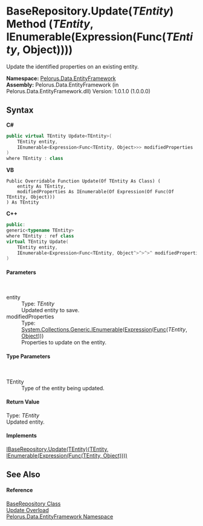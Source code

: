 # BaseRepository.Update(*TEntity*) Method (*TEntity*, IEnumerable(Expression(Func(*TEntity*, Object))))
 

Update the identified properties on an existing entity.

**Namespace:**&nbsp;<a href="55312241">Pelorus.Data.EntityFramework</a><br />**Assembly:**&nbsp;Pelorus.Data.EntityFramework (in Pelorus.Data.EntityFramework.dll) Version: 1.0.1.0 (1.0.0.0)

## Syntax

**C#**<br />
``` C#
public virtual TEntity Update<TEntity>(
	TEntity entity,
	IEnumerable<Expression<Func<TEntity, Object>>> modifiedProperties
)
where TEntity : class

```

**VB**<br />
``` VB
Public Overridable Function Update(Of TEntity As Class) ( 
	entity As TEntity,
	modifiedProperties As IEnumerable(Of Expression(Of Func(Of TEntity, Object)))
) As TEntity
```

**C++**<br />
``` C++
public:
generic<typename TEntity>
where TEntity : ref class
virtual TEntity Update(
	TEntity entity, 
	IEnumerable<Expression<Func<TEntity, Object^>^>^>^ modifiedProperties
)
```


#### Parameters
&nbsp;<dl><dt>entity</dt><dd>Type: *TEntity*<br />Updated entity to save.</dd><dt>modifiedProperties</dt><dd>Type: <a href="http://msdn2.microsoft.com/en-us/library/9eekhta0" target="_blank">System.Collections.Generic.IEnumerable</a>(<a href="http://msdn2.microsoft.com/en-us/library/bb335710" target="_blank">Expression</a>(<a href="http://msdn2.microsoft.com/en-us/library/bb549151" target="_blank">Func</a>(*TEntity*, <a href="http://msdn2.microsoft.com/en-us/library/e5kfa45b" target="_blank">Object</a>)))<br />Properties to update on the entity.</dd></dl>

#### Type Parameters
&nbsp;<dl><dt>TEntity</dt><dd>Type of the entity being updated.</dd></dl>

#### Return Value
Type: *TEntity*<br />Updated entity.

#### Implements
<a href="5846925D">IBaseRepository.Update(TEntity)(TEntity, IEnumerable(Expression(Func(TEntity, Object))))</a><br />

## See Also


#### Reference
<a href="D8FCD057">BaseRepository Class</a><br /><a href="2B31DAF0">Update Overload</a><br /><a href="55312241">Pelorus.Data.EntityFramework Namespace</a><br />